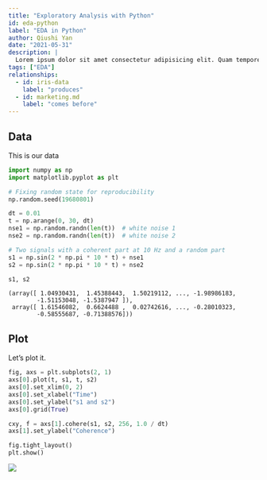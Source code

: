 ```yaml
---
title: "Exploratory Analysis with Python"
id: eda-python
label: "EDA in Python"
author: Qiushi Yan
date: "2021-05-31"
description: |
  Lorem ipsum dolor sit amet consectetur adipisicing elit. Quam tempore ad aut, deleniti cupiditate ullam asperiores at magni praesentium eaque.
tags: ["EDA"]
relationships:
  - id: iris-data
    label: "produces"
  - id: marketing.md
    label: "comes before"
---
```


## Data

This is our data

``` python
import numpy as np
import matplotlib.pyplot as plt

# Fixing random state for reproducibility
np.random.seed(19680801)

dt = 0.01
t = np.arange(0, 30, dt)
nse1 = np.random.randn(len(t))  # white noise 1
nse2 = np.random.randn(len(t))  # white noise 2

# Two signals with a coherent part at 10 Hz and a random part
s1 = np.sin(2 * np.pi * 10 * t) + nse1
s2 = np.sin(2 * np.pi * 10 * t) + nse2

s1, s2
```

    (array([ 1.04930431,  1.45388443,  1.50219112, ..., -1.98986183,
            -1.51153048, -1.5387947 ]),
     array([ 1.61546082,  0.6624488 ,  0.02742616, ..., -0.28010323,
            -0.58555687, -0.71388576]))

## Plot

Let’s plot it.

``` python
fig, axs = plt.subplots(2, 1)
axs[0].plot(t, s1, t, s2)
axs[0].set_xlim(0, 2)
axs[0].set_xlabel("Time")
axs[0].set_ylabel("s1 and s2")
axs[0].grid(True)

cxy, f = axs[1].cohere(s1, s2, 256, 1.0 / dt)
axs[1].set_ylabel("Coherence")

fig.tight_layout()
plt.show()
```

![](/analysis/eda/py_files/figure-commonmark/cell-3-output-1.png)
